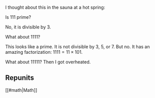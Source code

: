 I thought about this in the sauna at a hot spring:

Is 111 prime?

No, it is divisible by 3.

What about 1111?

This looks like a prime. It is not divisible by 3, 5, or 7. But no. It has an amazing factorization: $1111 = 11 \times 101.$

What about 11111? Then I got overheated.

## Repunits

[[#math|Math]]
